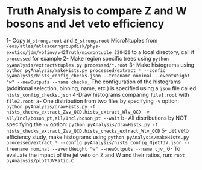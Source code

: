 # Truth Analysis to compare Z and W bosons and Jet veto efficiency #

1- Copy `W_strong.root` and `Z_strong.root` MicroNtuples from `/eos/atlas/atlascerngroupdisk/phys-exotics/jdm/vbfinv/v42Truth/microntuple_220420` to a local directory, call it `processed` for example
2- Make region specific trees using `python pyAnalysis/extractNtuples.py processed/*.root`
3- Make histograms  using `python pyAnalysis/makeHists.py processed/extract_* --config pyAnalysis/hists_config_checks.json --treename nominal --eventWeight "w" --newOutputs --name checks_`
The configuration of the histograms (additional selection, binning, name, etc.) is specified using a `json` file called `hists_config_checks.json`
4-Draw histograms comparing `file1.root` with `file2.root`:
    a- One distribution from two files by specifying `-v` option: `python pyAnalysis/drawHists.py -f hists_checks_extract_Zvv_QCD,hists_extract_Wlv_QCD -v all/Incl/boson_pt,all/Incl/boson_pt --wait`
    b- All distributions by NOT specifying the `-v` option: `python pyAnalysis/drawHists.py -f hists_checks_extract_Zvv_QCD,hists_checks_extract_Wlv_QCD`
5- Jet veto efficiency study, make histograms using  `python pyAnalysis/makeHists.py processed/extract_* --config pyAnalysis/hists_config_NjetTJV.json --treename nominal --eventWeight "w" --newOutputs --name tjv_`
6- To evaluate the impact of the jet veto on Z and W and their ratios, run:  `root pyAnalysis/plotTJVRatio.C `
